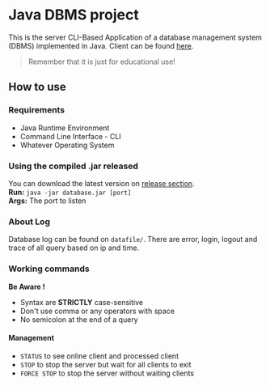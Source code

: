 # Java DBMS project

This is the server CLI-Based Application of a database management system (DBMS) implemented in Java.
Client can be found <a href='https://github.com/mendrika261/databaseClient'>here</a>.

> Remember that it is just for educational use!

## How to use

### Requirements
* Java Runtime Environment
* Command Line Interface - CLI
* Whatever Operating System

### Using the compiled .jar released
You can download the latest version on <a href='https://github.com/mendrika261/database/releases'>release section</a>.<br>
**Run:** `java -jar database.jar [port]`<br>
**Args:** The port to listen

### About Log
Database log can be found on `datafile/`.
There are error, login, logout and trace of all query based on ip and time.

### Working commands
**Be Aware !** <br>
- Syntax are <b>STRICTLY</b> case-sensitive
- Don't use comma or any operators with space
- No semicolon at the end of a query

#### Management
- `STATUS` to see online client and processed client
- `STOP` to stop the server but wait for all clients to exit
- `FORCE STOP` to stop the server without waiting clients
